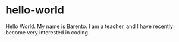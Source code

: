 # hello-world
Hello World.
My name is Barento. I am a teacher, and I have recently become very interested in coding.
